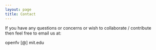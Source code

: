 ```yaml
---
layout: page
title: Contact
---
```


If you have any questions or concerns or wish to collaborate / contribute then feel free to email us at:

openfv [@] mit.edu
